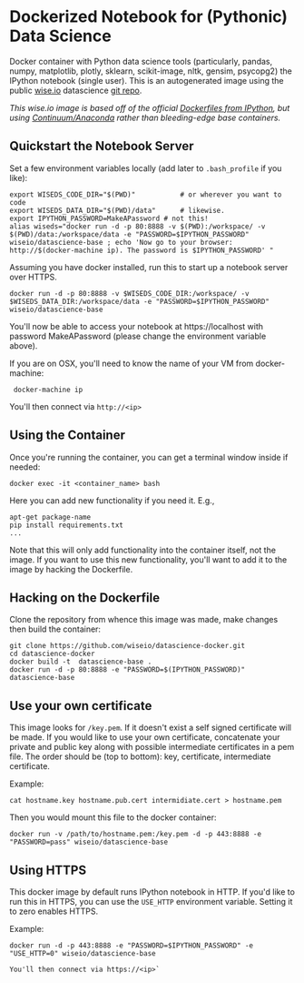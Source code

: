 Dockerized Notebook for (Pythonic) Data Science
======================

Docker container with Python data science tools (particularly, pandas, numpy, matplotlib, plotly, sklearn, scikit-image, nltk, gensim, psycopg2) the IPython notebook (single user). This is an autogenerated image using the public [wise.io](http://wise.io) datascience [git repo](https://github.com/wiseio/datascience-docker).

*This wise.io image is based off of the official [Dockerfiles from IPython](https://github.com/ipython/docker-notebook/tree/master/notebook), but using [Continuum/Anaconda](http://continuum.io) rather than bleeding-edge base containers.*

## Quickstart the Notebook Server

Set a few environment variables locally (add later to `.bash_profile` if you like):

```
export WISEDS_CODE_DIR="$(PWD)"           # or wherever you want to code
export WISEDS_DATA_DIR="$(PWD)/data"      # likewise.
export IPYTHON_PASSWORD=MakeAPassword # not this!
alias wiseds="docker run -d -p 80:8888 -v $(PWD):/workspace/ -v $(PWD)/data:/workspace/data -e "PASSWORD=$IPYTHON_PASSWORD" wiseio/datascience-base ; echo 'Now go to your browser: http://$(docker-machine ip). The password is $IPYTHON_PASSWORD' "
```

Assuming you have docker installed, run this to start up a notebook server over HTTPS.

```
docker run -d -p 80:8888 -v $WISEDS_CODE_DIR:/workspace/ -v $WISEDS_DATA_DIR:/workspace/data -e "PASSWORD=$IPYTHON_PASSWORD" wiseio/datascience-base
```

You'll now be able to access your notebook at https://localhost with password MakeAPassword (please change the environment variable above).

If you are on OSX, you'll need to know the name of your VM from docker-machine:

```
 docker-machine ip
```

You'll then connect via `http://<ip>`

## Using the Container ##

Once you're running the container, you can get a terminal window inside if needed:

```
docker exec -it <container_name> bash
```

Here you can add new functionality if you need it. E.g.,

```
apt-get package-name
pip install requirements.txt
...
```

Note that this will only add functionality into the container itself, not the image. If you want to use this new functionality, you'll want to add it to the image by hacking the Dockerfile.

## Hacking on the Dockerfile

Clone the repository from whence this image was made, make changes then build the container:

```
git clone https://github.com/wiseio/datascience-docker.git
cd datascience-docker
docker build -t  datascience-base .
docker run -d -p 80:8888 -e "PASSWORD=$(IPYTHON_PASSWORD)" datascience-base
```

## Use your own certificate
This image looks for `/key.pem`. If it doesn't exist a self signed certificate will be made. If you would like to use your own certificate, concatenate your private and public key along with possible intermediate certificates in a pem file. The order should be (top to bottom): key, certificate, intermediate certificate.

Example:

```
cat hostname.key hostname.pub.cert intermidiate.cert > hostname.pem
```

Then you would mount this file to the docker container:

```
docker run -v /path/to/hostname.pem:/key.pem -d -p 443:8888 -e "PASSWORD=pass" wiseio/datascience-base
```

## Using HTTPS
This docker image by default runs IPython notebook in HTTP.  If you'd like to run this in HTTPS,
you can use the `USE_HTTP` environment variable.  Setting it to zero enables HTTPS.

Example:

```
docker run -d -p 443:8888 -e "PASSWORD=$IPYTHON_PASSWORD" -e "USE_HTTP=0" wiseio/datascience-base

You'll then connect via https://<ip>`
```